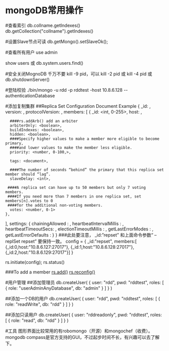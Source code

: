 mongoDB常用操作
================

#查看索引
db.collname.getIndexes()
db.getCollection("collname").getIndexes()

#设置Slave节点可读
db.getMongo().setSlaveOk();

#查看所有用户
use admin

show users
或
db.system.users.find()

#安全关闭MognoDB
千万不要 kill -9 pid，可以 kill -2 pid 或 kill -4 pid 或 db.shutdownServer()

#登陆校验
./bin/mongo -u rdd -p rddtest -host 10.8.6.128 --authenticationDatabase

#添加复制集群
##Replica Set Configuration Document Example
{
  _id: <string>,
  version: <int>,
  protocolVersion: <number>,
  members: [
    {
      _id: <int, 0-255>,
      host: <string>,

      ####rs.addArb() add an arbiter
      arbiterOnly: <boolean>,
      buildIndexes: <boolean>,
      hidden: <boolean>,
      ####Specify higher values to make a member more eligible to become primary, 
      ####and lower values to make the member less eligible.
      priority: <number, 0-100,>,

      tags: <document>,

      ####The number of seconds “behind” the primary that this replica set member should “lag”.
      slaveDelay: <int>,

     ####A replica set can have up to 50 members but only 7 voting members. 
     ####If you need more than 7 members in one replica set, set members[n].votes to 0 
     ####for the additional non-voting members.
      votes: <number, 0-1>
    },
  ],
  settings: {
    chainingAllowed : <boolean>,
    heartbeatIntervalMillis : <int>,
    heartbeatTimeoutSecs: <int>,
    electionTimeoutMillis : <int>,
    getLastErrorModes : <document>,
    getLastErrorDefaults : <document>
  }
}
###此处要注意， _id:”repset” 和上面命令参数“ –replSet repset” 要保持一致。
config = { _id:"repset", members:[
 {_id:0,host:"10.8.6.127:27017"},
 {_id:1,host:"10.8.6.128:27017"},
 {_id:2,host:"10.8.6.129:27017"}]
 }


rs.initiate(config);
rs.status()

###To add a member
[rs.add()](https://docs.mongodb.com/manual/reference/method/rs.add/#rs.add)
[rs.reconfig()](https://docs.mongodb.com/manual/reference/method/rs.reconfig/#rs.reconfig)

#用户管理
##添加管理员
db.createUser(
  {
    user: "rdd",
    pwd: "rddtest",
    roles: [ { role: "userAdminAnyDatabase", db: "admin" } ]
  }
)

##添加一个DB的用户
db.createUser(
  {
    user: "rdd",
    pwd: "rddtest",
    roles: [ { role: "readWrite", db: "rdd" } ]
  }
)

##添加只读用户
db.createUser(
  {
    user: "rddreadonly",
    pwd: "rddtest",
    roles: [ { role: "read", db: "rdd" } ]
  }
)



#工具
图形界面比较常用的有robomongo（开源）和mongochef（收费）。mongodb
compass是官方支持的GUI，不过起步时间不长，有兴趣可以去了解下。
